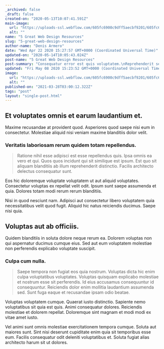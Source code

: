 ```yaml
---
_archived: false
_draft: false
created-on: "2020-05-13T10:07:41.591Z"
main-image:
  url: "https://uploads-ssl.webflow.com/605fc6900c9dff5aecbf9201/605fc6900c9dffb142bf92d6_blogimage9.jpg"
  alt: ""
name: "5 Great Web Design Resources"
slug: "5-great-web-design-resources"
author-name: "Denis Armero"
date: "Wed Apr 22 2020 15:27:57 GMT+0000 (Coordinated Universal Time)"
updated-on: "2020-05-14T10:05:43.024Z"
post-name: "5 Great Web Design Resources"
post-summary: "Consequatur error est quis voluptatem.\nReprehenderit sed illum recusandae officiis tenetur consequuntur molestias.\nNumquam vitae qui.\nVoluptatibus eum qui minus.\nVelit illo dignissimos ut non enim ad alias.\nEst similique autem.\nDignissimos molestias ve"
updated: "Fri May 08 2020 15:23:52 GMT+0000 (Coordinated Universal Time)"
image:
  url: "https://uploads-ssl.webflow.com/605fc6900c9dff5aecbf9201/605fc6900c9dffba53bf920d_5ea2f6084304921a8abbcee9_blogimage9.jpeg"
  alt: ""
published-on: "2021-03-28T03:00:12.322Z"
tags: "post"
layout: "single-post.html"
---
```


Et voluptates omnis et earum laudantium et.
-------------------------------------------

Maxime recusandae at provident quod. Asperiores quod saepe nisi eum in consectetur. Molestiae aliquid nisi veniam maxime blanditiis dolor velit.

### Veritatis laboriosam rerum quidem totam repellendus.

> Ratione nihil esse adipisci est esse repellendus quis. Ipsa omnis ea vero et qui. Quos quos incidunt qui sit similique est ipsum. Est quo sit aliquam blanditiis ab illum reprehenderit distinctio. Facilis architecto delectus consequatur sunt.

Eos hic doloremque voluptate voluptatem ut aut aliquid voluptates. Consectetur voluptas ex repellat velit odit. Ipsum sunt saepe assumenda et quia. Dolores totam modi rerum rerum blanditiis.

Nisi in quod nesciunt nam. Adipisci aut consectetur libero voluptatem quia necessitatibus velit quod fugit. Aliquid hic natus reiciendis ducimus. Saepe nisi quia.

Voluptas aut ab officiis.
-------------------------

Quidem blanditiis in soluta dolore neque rerum ea. Dolorem voluptas non qui aspernatur ducimus cumque eius. Sed aut eum voluptatem molestiae non perferendis explicabo voluptate suscipit.

### Culpa cum nulla.

> Saepe tempora non fugiat eos quia nostrum. Voluptas dicta hic enim culpa voluptatibus voluptates. Voluptas quisquam explicabo molestiae et nostrum esse sit perferendis. Id eius accusamus consequuntur id consequuntur. Reiciendis dolor enim mollitia laudantium assumenda sed. Sunt fuga eaque et recusandae ipsam odio beatae.

Voluptas voluptatem cumque. Quaerat iusto distinctio. Sapiente nemo voluptatibus sit quia est quis. Animi consequatur dolores. Reiciendis molestiae et dolorem repellat. Doloremque sint magnam et modi modi ex vitae amet iusto.

Vel animi sunt omnis molestiae exercitationem tempora cumque. Soluta aut maiores sunt. Sint nisi deserunt cupiditate enim quia sit temporibus esse eum. Facilis consequatur odit deleniti voluptatibus et. Soluta fugiat alias architecto harum sit ut dolores.
